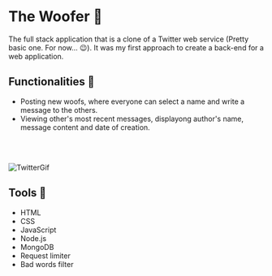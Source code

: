 # The Woofer :dog:

 The full stack application that is a clone of a Twitter web service (Pretty basic one. For now... 😉).
 It was my first approach to create a back-end for a web application.

## Functionalities 🔎

* Posting new woofs, where everyone can select a name and write a message to the others. 
* Viewing other's most recent messages, displayong author's name, message content and date of creation.

<br/>
<br/>

![TwitterGif](https://user-images.githubusercontent.com/34416677/92264360-6c93d700-eede-11ea-8343-c997eae8122f.gif)

## Tools 🔧
* HTML
* CSS
* JavaScript
* Node.js
* MongoDB
* Request limiter
* Bad words filter
